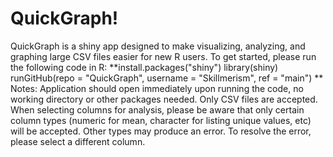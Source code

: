 # QuickGraph!
 QuickGraph is a shiny app designed to make visualizing, analyzing, and graphing large CSV files easier for new R users. 
 To get started, please run the following code in R: 
   **install.packages("shiny") 
   library(shiny) 
   runGitHub(repo = "QuickGraph", username = "Skillmerism", ref = "main") **
 Notes: 
   Application should open immediately upon running the code, no working directory or other packages needed. 
   Only CSV files are accepted. 
   When selecting columns for analysis, please be aware that only certain column types (numeric for mean, character for listing unique values, etc) will be accepted. Other       types may produce an error. To resolve the error, please select a different column. 
